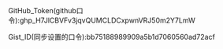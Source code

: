 GitHub_Token(github口令):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

Gist_ID(同步设置的口令):bb75188989909a5b1d7060560ad72acf


